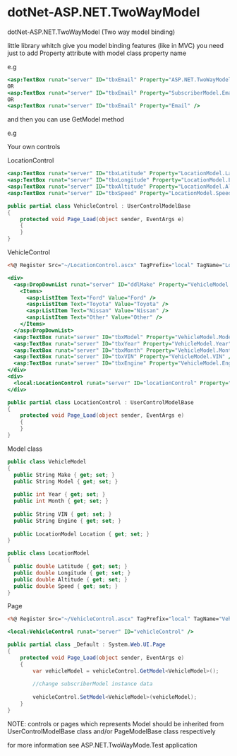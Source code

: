# dotNet-ASP.NET.TwoWayModel
dotNet-ASP.NET.TwoWayModel (Two way model binding)

little library whitch give you model binding features (like in MVC)
you need just to add Property attribute with model class property name

e.g
```asp
<asp:TextBox runat="server" ID="tbxEmail" Property="ASP.NET.TwoWayModel.Test.WebApp.Models.SubscriberModel.Email" />
OR
<asp:TextBox runat="server" ID="tbxEmail" Property="SubscriberModel.Email" />
OR
<asp:TextBox runat="server" ID="tbxEmail" Property="Email" />
```

and then you can use GetModel method

e.g

Your own controls

LocationControl
```asp
<asp:TextBox runat="server" ID="tbxLatitude" Property="LocationModel.Latitude" />
<asp:TextBox runat="server" ID="tbxLongitude" Property="LocationModel.Longitude" />
<asp:TextBox runat="server" ID="tbxAltitude" Property="LocationModel.Altitude" />
<asp:TextBox runat="server" ID="tbxSpeed" Property="LocationModel.Speed" />
```
```csharp
public partial class VehicleControl : UserControlModelBase
{
    protected void Page_Load(object sender, EventArgs e)
    {
    }
}
```
VehicleControl
```asp
<%@ Register Src="~/LocationControl.ascx" TagPrefix="local" TagName="LocationControl" %>

<div>
  <asp:DropDownList runat="server" ID="ddlMake" Property="VehicleModel.Make">
    <Items>
      <asp:ListItem Text="Ford" Value="Ford" />
      <asp:ListItem Text="Toyota" Value="Toyota" />
      <asp:ListItem Text="Nissan" Value="Nissan" />
      <asp:ListItem Text="Other" Value="Other" />
    </Items>
  </asp:DropDownList>
  <asp:TextBox runat="server" ID="tbxModel" Property="VehicleModel.Model" />
  <asp:TextBox runat="server" ID="tbxYear" Property="VehicleModel.Year" />
  <asp:TextBox runat="server" ID="tbxMonth" Property="VehicleModel.Month" />
  <asp:TextBox runat="server" ID="tbxVIN" Property="VehicleModel.VIN" />
  <asp:TextBox runat="server" ID="tbxEngine" Property="VehicleModel.Engine" />
</div>
<div>
  <local:LocationControl runat="server" ID="locationControl" Property="VehicleModel.Location"/>
</div>
```
```csharp
public partial class LocationControl : UserControlModelBase
{
    protected void Page_Load(object sender, EventArgs e)
    {
    }
}
```

Model class
```csharp
public class VehicleModel
{
  public String Make { get; set; }
  public String Model { get; set; }
  
  public int Year { get; set; }
  public int Month { get; set; }
  
  public String VIN { get; set; }
  public String Engine { get; set; }
  
  public LocationModel Location { get; set; }
}

public class LocationModel
{
  public double Latitude { get; set; }
  public double Longitude { get; set; }
  public double Altitude { get; set; }
  public double Speed { get; set; }
}
```

Page 
```asp
<%@ Register Src="~/VehicleControl.ascx" TagPrefix="local" TagName="VehicleControl" %>

<local:VehicleControl runat="server" ID="vehicleControl" />
```

```csharp
public partial class _Default : System.Web.UI.Page
{
    protected void Page_Load(object sender, EventArgs e)
    {
        var vehicleModel = vehicleControl.GetModel<VehicleModel>();
        
        //change subscriberModel instance data
        
        vehicleControl.SetModel<VehicleModel>(vehicleModel);
    }
}
```

NOTE: controls or pages which represents Model should be inherited from UserControlModelBase class and/or PageModelBase class respectively

for more information see ASP.NET.TwoWayMode.Test application
